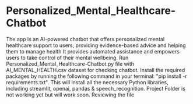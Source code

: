 # Personalized_Mental_Healthcare-Chatbot
The app is an AI-powered chatbot that offers personalized mental healthcare support to users, providing evidence-based advice and helping them to manage health It provides automated assistance and empowers users to take control of their mental wellbeing.
Run Personalized_Mental_Healthcare-Chatbot.py file with AI_MENTAL_HEALTH.csv dataset for checking chatbot.
Install the required packages by running the following command in your terminal: "pip install -r requirements.txt". This will install all the necessary Python libraries, including streamlit, openai, pandas & speech_recognition.
Project Folder is not working yet but will work soon.
Reviewing the file
